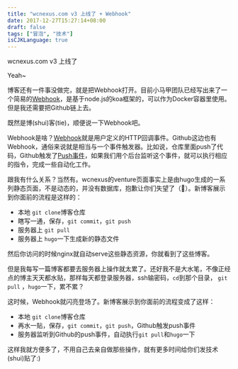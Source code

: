 ```yaml
---
title: "wcnexus.com v3 上线了 + Webhook"
date: 2017-12-27T15:27:14+08:00
draft: false
tags: ["冒泡", "技术"]
isCJKLanguage: true
---
```


wcnexus.com v3 上线了

Yeah~

博客还有一件事没做完，就是把Webhook打开。目前小马甲团队已经写出来了一个简易的[Webhook](https://github.com/xmj-alliance/webhook-koa)，是基于node.js的koa框架的，可以作为Docker容器里使用。但是我还需要把Github链上去。

既然是博(shui)客(tie)，顺便说一下Webhook吧。

Webhook是啥？[Webhook][1]就是用户定义的HTTP回调事件。Github这边也有Webhook，通俗来说就是相当与一个事件触发器。比如说，仓库里面push了代码，Github触发了[Push事件][2]，如果我们用个后台监听这个事件，就可以执行相应的指令，完成一些自动化工作。

跟我有什么关系？当然有。wcnexus的venture页面事实上是由hugo生成的一系列静态页面，不是动态的，并没有数据库，抱歉让你们失望了（🙂）。新博客展示到你面前的流程是这样的：

- 本地 `git clone`博客仓库
- 瞎写一通，保存，`git commit`，`git push`
- 服务器上 `git pull`
- 服务器上 `hugo`一下生成新的静态文件

然后你访问的时候nginx就自动serve这些静态资源，你就看到了这些博客。

但是我每写一篇博客都要去服务器上操作就太累了。还好我不是大水笔，不像正经点的博主天天都水贴，那样每天都登录服务器，ssh输密码，`cd`到那个目录， `git pull` ，`hugo`一下，累不累？

这时候，Webhook就闪亮登场了。新博客展示到你面前的流程变成了这样：

- 本地 `git clone`博客仓库
- 再水一贴，保存，`git commit`，`git push`，Github触发push事件
- 服务器监听到Github的push事件，自动执行`git pull`和`hugo`一下

这样我就方便多了，不用自己去亲自做那些操作，就有更多时间给你们发技术(shui)贴了:)

[1]:https://en.wikipedia.org/wiki/Webhook
[2]:https://developer.github.com/v3/activity/events/types/#pushevent
